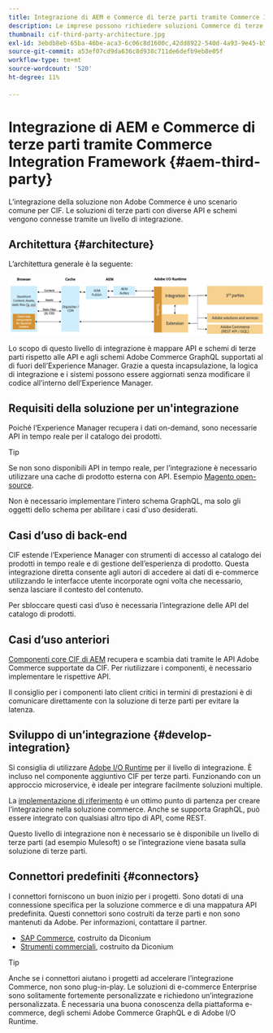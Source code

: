 ```yaml
---
title: Integrazione di AEM e Commerce di terze parti tramite Commerce Integration Framework
description: Le imprese possono richiedere soluzioni Commerce di terze parti aggiuntive per potenziare la propria vetrina. Commerce Integration Framework (CIF) può essere utilizzato in tali scenari di integrazione per collegare una soluzione Commerce di terze parti ad Adobe Experience Manager utilizzando I/O Runtime.
thumbnail: cif-third-party-architecture.jpg
exl-id: 3ebdb8eb-65ba-46be-aca3-6c06c8d1600c,42dd8922-540d-4a93-9e45-b5e83dc11e16
source-git-commit: a53ef07cd9da636c8d938c711de6defb9eb8e05f
workflow-type: tm+mt
source-wordcount: '520'
ht-degree: 11%

---
```


# Integrazione di AEM e Commerce di terze parti tramite Commerce Integration Framework {#aem-third-party}

L’integrazione della soluzione non Adobe Commerce è uno scenario comune per CIF. Le soluzioni di terze parti con diverse API e schemi vengono connesse tramite un livello di integrazione.

## Architettura {#architecture}

L’architettura generale è la seguente:

![Panoramica dell’architettura AEM per terze parti/non Magento](../assets//AEM_nonMagento_Architecture.png)

Lo scopo di questo livello di integrazione è mappare API e schemi di terze parti rispetto alle API e agli schemi Adobe Commerce GraphQL supportati al di fuori dell’Experience Manager. Grazie a questa incapsulazione, la logica di integrazione e i sistemi possono essere aggiornati senza modificare il codice all’interno dell’Experience Manager.

## Requisiti della soluzione per un&#39;integrazione

Poiché l’Experience Manager recupera i dati on-demand, sono necessarie API in tempo reale per il catalogo dei prodotti.

>[!TIP]
>
>Se non sono disponibili API in tempo reale, per l’integrazione è necessario utilizzare una cache di prodotto esterna con API. Esempio [Magento open-source](https://magento.com/products/magento-open-source).

Non è necessario implementare l&#39;intero schema GraphQL, ma solo gli oggetti dello schema per abilitare i casi d&#39;uso desiderati.

## Casi d’uso di back-end

CIF estende l’Experience Manager con strumenti di accesso al catalogo dei prodotti in tempo reale e di gestione dell’esperienza di prodotto. Questa integrazione diretta consente agli autori di accedere ai dati di e-commerce utilizzando le interfacce utente incorporate ogni volta che necessario, senza lasciare il contesto del contenuto.

Per sbloccare questi casi d’uso è necessaria l’integrazione delle API del catalogo di prodotti.

## Casi d’uso anteriori

[Componenti core CIF di AEM](https://github.com/adobe/aem-core-cif-components) recupera e scambia dati tramite le API Adobe Commerce supportate da CIF. Per riutilizzare i componenti, è necessario implementare le rispettive API.

Il consiglio per i componenti lato client critici in termini di prestazioni è di comunicare direttamente con la soluzione di terze parti per evitare la latenza.

## Sviluppo di un’integrazione {#develop-integration}

Si consiglia di utilizzare [Adobe I/O Runtime](https://www.adobe.io/apis/experienceplatform/runtime.html) per il livello di integrazione. È incluso nel componente aggiuntivo CIF per terze parti. Funzionando con un approccio microservice, è ideale per integrare facilmente soluzioni multiple.

La [implementazione di riferimento](https://github.com/adobe/commerce-cif-graphql-integration-reference) è un ottimo punto di partenza per creare l’integrazione nella soluzione commerce. Anche se supporta GraphQL, può essere integrato con qualsiasi altro tipo di API, come REST.

Questo livello di integrazione non è necessario se è disponibile un livello di terze parti (ad esempio Mulesoft) o se l’integrazione viene basata sulla soluzione di terze parti.

## Connettori predefiniti {#connectors}

I connettori forniscono un buon inizio per i progetti. Sono dotati di una connessione specifica per la soluzione commerce e di una mappatura API predefinita. Questi connettori sono costruiti da terze parti e non sono mantenuti da Adobe. Per informazioni, contattare il partner.

* [SAP Commerce](https://github.com/diconium/commerce-cif-graphql-integration-hybris), costruito da Diconium
* [Strumenti commerciali](https://github.com/diconium/commerce-cif-graphql-integration-commercetool), costruito da Diconium

>[!TIP]
>
>Anche se i connettori aiutano i progetti ad accelerare l’integrazione Commerce, non sono plug-in-play. Le soluzioni di e-commerce Enterprise sono solitamente fortemente personalizzate e richiedono un’integrazione personalizzata. È necessaria una buona conoscenza della piattaforma e-commerce, degli schemi Adobe Commerce GraphQL e di Adobe I/O Runtime.
